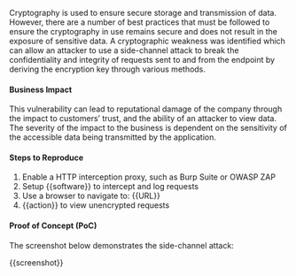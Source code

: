 Cryptography is used to ensure secure storage and transmission of data. However, there are a number of best practices that must be followed to ensure the cryptography in use remains secure and does not result in the exposure of sensitive data. A cryptographic weakness was identified which can allow an attacker to use a side-channel attack to break the confidentiality and integrity of requests sent to and from the endpoint by deriving the encryption key through various methods.

#### Business Impact

This vulnerability can lead to reputational damage of the company through the impact to customers’ trust, and the ability of an attacker to view data. The severity of the impact to the business is dependent on the sensitivity of the accessible data being transmitted by the application.

#### Steps to Reproduce

1. Enable a HTTP interception proxy, such as Burp Suite or OWASP ZAP
1. Setup {{software}} to intercept and log requests
1. Use a browser to navigate to: {{URL}}
1. {{action}} to view unencrypted requests

#### Proof of Concept (PoC)

The screenshot below demonstrates the side-channel attack:

{{screenshot}}
